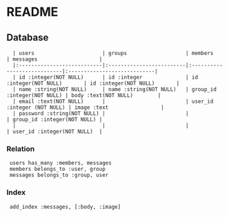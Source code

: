 # README
  ## Database

      | users                      | groups                   | members                     | messages                    |
      |:---------------------------|:-------------------------|:----------------------------|:----------------------------|
      | id :integer(NOT NULL)      | id :integer              | id :integer(NOT NULL)       | id :integer(NOT NULL)       |
      | name :string(NOT NULL)     | name :string(NOT NULL)   | group_id :integer(NOT NULL) | body :text(NOT NULL)        |
      | email :text(NOT NULL)      |                          | user_id :integer (NOT NULL) | image :text                 |
      | password :string(NOT NULL) |                          |                             | group_id :integer(NOT NULL) |
      |                            |                          |                             | user_id :integer(NOT NULL)  |

  ### Relation
     users has_many :members, messages
     members belongs_to :user, group
     messages belongs_to :group, user

  ### Index
     add_index :messages, [:body, :image]
